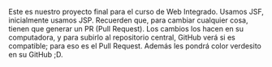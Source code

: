 Este es nuestro proyecto final para el curso de Web Integrado. Usamos JSF, inicialmente usamos JSP. Recuerden que, para cambiar cualquier cosa, tienen que generar un PR (Pull Request). Los cambios los hacen en su computadora, y para subirlo al repositorio central, GitHub verá si es compatible; para eso es el Pull Request. Además les pondrá color verdesito en su GitHub ;D.
